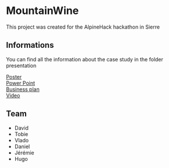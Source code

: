 # MountainWine

This project was created for the AlpineHack hackathon in Sierre

## Informations
You can find all the information about the case study in the folder presentation

[Poster](./presentation/poster.pdf)  
[Power Point](./presentation/WiniCert.pdf)  
[Business plan](./presentation/business-plan.pdf)  
[Video](./presentation/video_presentation.mp4)

## Team

- David
- Tobie
- Vlado
- Daniel
- Jérémie
- Hugo
